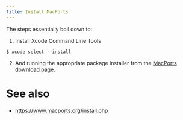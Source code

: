 ```yaml
---
title: Install MacPorts
---
```


The steps essentially boil down to:
1. Install Xcode Command Line Tools
```
$ xcode-select --install
```
2. And running the appropriate package installer from the [MacPorts download page](https://www.macports.org/install.php).

# See also 
* <https://www.macports.org/install.php>